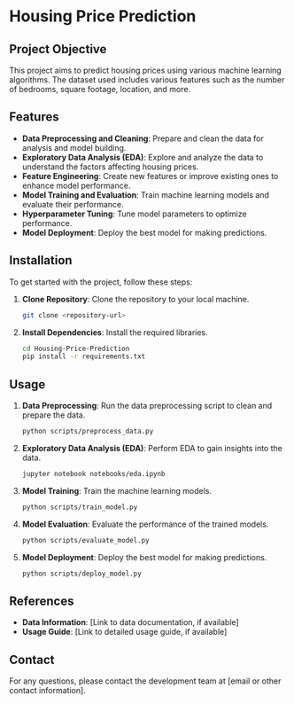 # Housing Price Prediction

## Project Objective

This project aims to predict housing prices using various machine learning algorithms. The dataset used includes various features such as the number of bedrooms, square footage, location, and more.

## Features

- **Data Preprocessing and Cleaning**: Prepare and clean the data for analysis and model building.
- **Exploratory Data Analysis (EDA)**: Explore and analyze the data to understand the factors affecting housing prices.
- **Feature Engineering**: Create new features or improve existing ones to enhance model performance.
- **Model Training and Evaluation**: Train machine learning models and evaluate their performance.
- **Hyperparameter Tuning**: Tune model parameters to optimize performance.
- **Model Deployment**: Deploy the best model for making predictions.

## Installation

To get started with the project, follow these steps:

1. **Clone Repository**: Clone the repository to your local machine.
    ```sh
    git clone <repository-url>
    ```

2. **Install Dependencies**: Install the required libraries.
    ```sh
    cd Housing-Price-Prediction
    pip install -r requirements.txt
    ```

## Usage

1. **Data Preprocessing**: Run the data preprocessing script to clean and prepare the data.
    ```sh
    python scripts/preprocess_data.py
    ```

2. **Exploratory Data Analysis (EDA)**: Perform EDA to gain insights into the data.
    ```sh
    jupyter notebook notebooks/eda.ipynb
    ```

3. **Model Training**: Train the machine learning models.
    ```sh
    python scripts/train_model.py
    ```

4. **Model Evaluation**: Evaluate the performance of the trained models.
    ```sh
    python scripts/evaluate_model.py
    ```

5. **Model Deployment**: Deploy the best model for making predictions.
    ```sh
    python scripts/deploy_model.py
    ```

## References

- **Data Information**: [Link to data documentation, if available]
- **Usage Guide**: [Link to detailed usage guide, if available]

## Contact

For any questions, please contact the development team at [email or other contact information].
